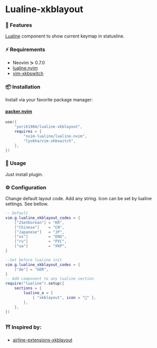 # Lualine-xkblayout

### 🌟 Features

[Lualine](https://github.com/nvim-lualine/lualine.nvim) component to show current keymap in statusline.

### ⚡ Requirements

- Neovim ⪖ 0.7.0
- [lualine.nvim](https://github.com/nvim-lualine/lualine.nvim)
- [vim-xkbswitch](https://github.com/lyokha/vim-xkbswitch)

### 📦 Installation

Install via your favorite package manager:

#### [packer.nvim](https://github.com/wbthomason/packer.nvim)

```lua
use({
    "yorik1984/lualine-xkblayout",
    requires = {
        "nvim-lualine/lualine.nvim",
        "lyokha/vim-xkbswitch",
    },
})
```

### 🚀 Usage

Just install plugin.

### ⚙ Configuration

Change default layout code. Add any string. Icon can be set by lualine settings. See bellow. 

```lua
-- Default
vim.g.lualine_xkblayout_codes = {
    ["2SetKorean"] = "KR",
    ["Chinese"]    = "CN",
    ["Japanese"]   = "JP",
    ["us"]         = "ENG",
    ["ru"]         = "РУС",
    ["ua"]         = "УКР",
}
```

```lua
--Set before lualine init
vim.g.lualine_xkblayout_codes = {
    ["de"] = "GER",
}
-- Add component to any lualine section
require("lualine").setup({
    sections = {
        lualine_a = {
            { "xkblayout", icon = "" },
        },
    },
})
```

### ⛩ Inspired by:

- [airline-extensions-xkblayout](https://github.com/vim-airline/vim-airline/blob/master/autoload/airline/extensions/xkblayout.vim)

